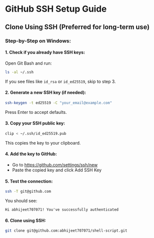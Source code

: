 # GitHub SSH Setup Guide

## Clone Using SSH (Preferred for long-term use)

### Step-by-Step on Windows:

#### 1. Check if you already have SSH keys:
Open Git Bash and run:

```bash
ls -al ~/.ssh
```

If you see files like `id_rsa` or `id_ed25519`, skip to step 3.

#### 2. Generate a new SSH key (if needed):

```bash
ssh-keygen -t ed25519 -C "your_email@example.com"
```

Press Enter to accept defaults.

#### 3. Copy your SSH public key:

```bash
clip < ~/.ssh/id_ed25519.pub
```

This copies the key to your clipboard.

#### 4. Add the key to GitHub:

- Go to https://github.com/settings/ssh/new
- Paste the copied key and click Add SSH Key

#### 5. Test the connection:

```bash
ssh -T git@github.com
```

You should see:

```
Hi abhijeet707071! You've successfully authenticated
```

#### 6. Clone using SSH:

```bash
git clone git@github.com:abhijeet707071/shell-script.git
```